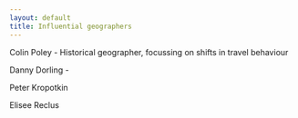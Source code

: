 ```yaml
---
layout: default
title: Influential geographers
---
```


Colin Poley - Historical geographer, focussing on shifts in travel behaviour

Danny Dorling -

Peter Kropotkin

Elisee Reclus

